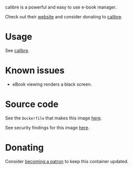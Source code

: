 calibre is a powerful and easy to use e-book manager.

Check out their [website](https://calibre-ebook.com/) and consider donating to [calibre](https://calibre-ebook.com/).

# Usage

See [calibre](https://github.com/akiraheid/containerfiles/calibre/calibre).

# Known issues

* eBook viewing renders a black screen.

# Source code

See the `Dockerfile` that makes this image [here](https://github.com/akiraheid/containerfiles).

See security findings for this image [here](https://akiraheid.github.io/containerfiles/).

# Donating

Consider [becoming a patron](https://www.patreon.com/akiracode) to keep this container updated.
